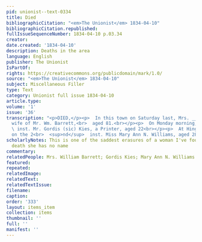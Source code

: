 ```yaml
---
pid: unionist--text-0334
title: Died
bibliographicCitation: "<em>The Unionist</em> 1834-04-10"
bibliographicCitation.republished: 
fullIssueSequenceNumber: 1834-04-10 p.03.34
creator: 
date.created: '1834-04-10'
description: Deaths in the area
language: English
publisher: The Unionist
IsPartOf: 
rights: https://creativecommons.org/publicdomain/mark/1.0/
source: "<em>The Unionist</em> 1834-04-10"
subject: Miscellaneous Filler
type: Text
category: Unionist full issue 1834-04-10
article.type: 
volume: '1'
issue: '36'
transcription: "<p>DIED,</p><p>  In this town on Saturday last, Mrs. _____ Barrett,
  wife of Mr. Wm. Barrett,<br>  aged 81.<br></p><p>  On Monday morning, 7<br>  <sup>th</sup>
  \ inst. Mr. Gordis (sic) Kies, a Printer, aged 22<br></p><p>  At Hingham, Mass.
  on the 2<br>  <sup>nd</sup>  inst. Miss Mary Ann N. Williams, aged 28.<br></p>"
scholarlyNotes: This is one of the saddest erasures of a woman I've found. Even in
  death she has no name
commentary: 
relatedPeople: Mrs. William Barrett; Gordis Kies; Mary Ann N. Williams
featured: 
repeated: 
relatedImage: 
relatedText: 
relatedTextIssue: 
filename: 
caption: 
order: '333'
layout: items_item
collection: items
thumbnail: ''
full: ''
manifest: ''
---
```

